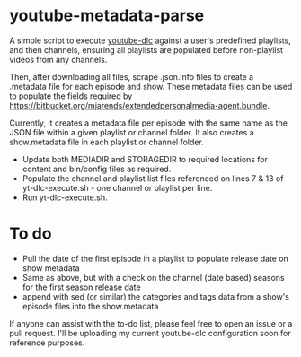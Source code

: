 # youtube-metadata-parse

A simple script to execute [youtube-dlc](https://github.com/pukkandan/yt-dlp) against a user's predefined playlists, and then channels, ensuring all playlists are populated before non-playlist videos from any channels.

Then, after downloading all files, scrape .json.info files to create a .metadata file for each episode and show. These metadata files can be used to populate the fields required by https://bitbucket.org/mjarends/extendedpersonalmedia-agent.bundle.

Currently, it creates a metadata file per episode with the same name as the JSON file within a given playlist or channel folder. It also creates a show.metadata file in each playlist or channel folder.

* Update both MEDIADIR and STORAGEDIR to required locations for content and bin/config files as required.
* Populate the channel and playlist list files referenced on lines 7 & 13 of yt-dlc-execute.sh - one channel or playlist per line.
* Run yt-dlc-execute.sh.

# To do

* Pull the date of the first episode in a playlist to populate release date on show metadata
* Same as above, but with a check on the channel (date based) seasons for the first season release date
* append with sed (or similar) the categories and tags data from a show's episode files into the show.metadata

If anyone can assist with the to-do list, please feel free to open an issue or a pull request. I'll be uploading my current youtube-dlc configuration soon for reference purposes.
